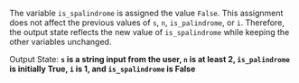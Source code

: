 The variable `is_spalindrome` is assigned the value `False`. This assignment does not affect the previous values of `s`, `n`, `is_palindrome`, or `i`. Therefore, the output state reflects the new value of `is_spalindrome` while keeping the other variables unchanged.

Output State: **`s` is a string input from the user, `n` is at least 2, `is_palindrome` is initially True, `i` is 1, and `is_spalindrome` is False**